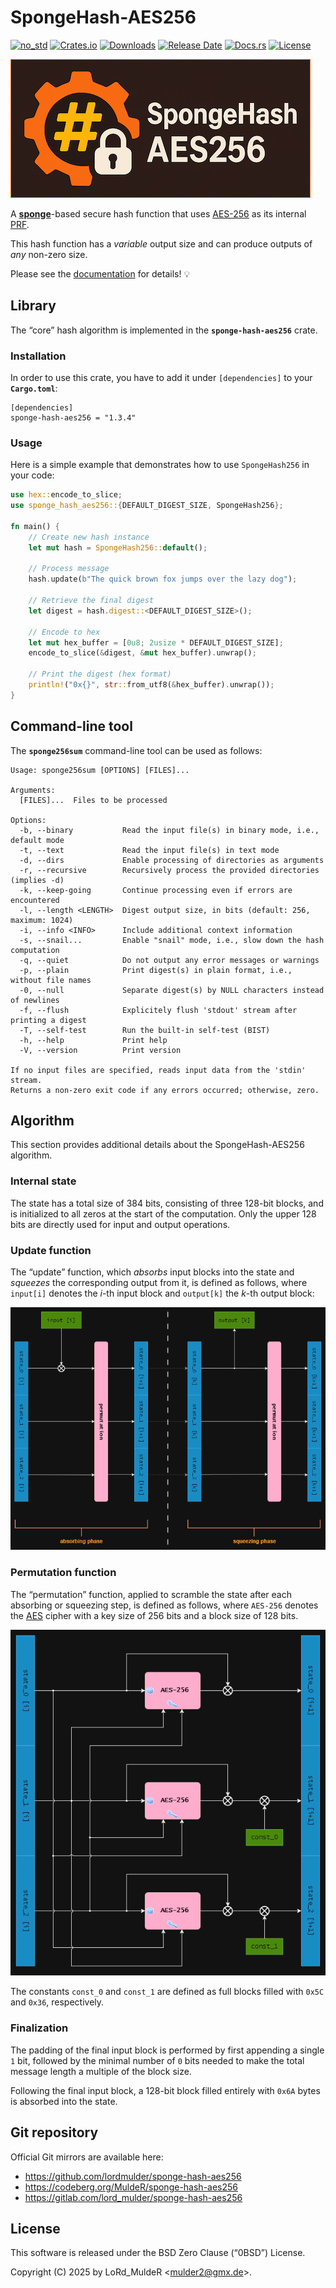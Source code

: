 # SpongeHash-AES256

[![no_std](https://img.shields.io/badge/rust-no__std-orchid?logo=rust)](https://docs.rust-embedded.org/book/intro/no-std.html)
[![Crates.io](https://img.shields.io/crates/v/sponge-hash-aes256)](https://crates.io/crates/sponge-hash-aes256)
[![Downloads](https://img.shields.io/crates/d/sponge-hash-aes256)](https://crates.io/crates/sponge-hash-aes256)
[![Release Date](https://img.shields.io/github/release-date/lordmulder/sponge-hash-aes256)](https://crates.io/crates/sponge-hash-aes256/versions)
[![Docs.rs](https://img.shields.io/docsrs/sponge-hash-aes256)](https://docs.rs/sponge-hash-aes256/latest/)
[![License](https://img.shields.io/crates/l/sponge-hash-aes256)](https://opensource.org/license/0BSD)

![SpongeHash-AES256](.assets/images/sponge-hash-aes256.png)

A [**sponge**](https://en.wikipedia.org/wiki/Sponge_function)-based secure hash function that uses [AES-256](https://docs.rs/aes/latest/aes/index.html) as its internal [PRF](https://en.wikipedia.org/wiki/Pseudorandom_permutation).

This hash function has a *variable* output size and can produce outputs of *any* non-zero size.

Please see the [documentation](https://docs.rs/sponge-hash-aes256/latest/) for details! &#x1F4A1;

## Library

The “core” hash algorithm is implemented in the **`sponge-hash-aes256`** crate.

### Installation

In order to use this crate, you have to add it under `[dependencies]` to your **`Cargo.toml`**:

```
[dependencies]
sponge-hash-aes256 = "1.3.4"
```

### Usage

Here is a simple example that demonstrates how to use `SpongeHash256` in your code:

```rust
use hex::encode_to_slice;
use sponge_hash_aes256::{DEFAULT_DIGEST_SIZE, SpongeHash256};

fn main() {
    // Create new hash instance
    let mut hash = SpongeHash256::default();

    // Process message
    hash.update(b"The quick brown fox jumps over the lazy dog");

    // Retrieve the final digest
    let digest = hash.digest::<DEFAULT_DIGEST_SIZE>();

    // Encode to hex
    let mut hex_buffer = [0u8; 2usize * DEFAULT_DIGEST_SIZE];
    encode_to_slice(&digest, &mut hex_buffer).unwrap();

    // Print the digest (hex format)
    println!("0x{}", str::from_utf8(&hex_buffer).unwrap());
}
```

## Command-line tool

The **`sponge256sum`** command-line tool can be used as follows:

```
Usage: sponge256sum [OPTIONS] [FILES]...

Arguments:
  [FILES]...  Files to be processed

Options:
  -b, --binary           Read the input file(s) in binary mode, i.e., default mode
  -t, --text             Read the input file(s) in text mode
  -d, --dirs             Enable processing of directories as arguments
  -r, --recursive        Recursively process the provided directories (implies -d)
  -k, --keep-going       Continue processing even if errors are encountered
  -l, --length <LENGTH>  Digest output size, in bits (default: 256, maximum: 1024)
  -i, --info <INFO>      Include additional context information
  -s, --snail...         Enable "snail" mode, i.e., slow down the hash computation
  -q, --quiet            Do not output any error messages or warnings
  -p, --plain            Print digest(s) in plain format, i.e., without file names
  -0, --null             Separate digest(s) by NULL characters instead of newlines
  -f, --flush            Explicitely flush 'stdout' stream after printing a digest
  -T, --self-test        Run the built-in self-test (BIST)
  -h, --help             Print help
  -V, --version          Print version

If no input files are specified, reads input data from the 'stdin' stream.
Returns a non-zero exit code if any errors occurred; otherwise, zero.
```

## Algorithm

This section provides additional details about the SpongeHash-AES256 algorithm.

### Internal state

The state has a total size of 384 bits, consisting of three 128-bit blocks, and is initialized to all zeros at the start of the computation. Only the upper 128 bits are directly used for input and output operations.

### Update function

The “update” function, which *absorbs* input blocks into the state and *squeezes* the corresponding output from it, is defined as follows, where `input[i]` denotes the *i*-th input block and `output[k]` the *k*-th output block:

![Update](.assets/images/function-update.png)

### Permutation function

The “permutation” function, applied to scramble the state after each absorbing or squeezing step, is defined as follows, where `AES-256` denotes the [AES](https://en.wikipedia.org/wiki/Advanced_Encryption_Standard) cipher with a key size of 256 bits and a block size of 128 bits.

![Permutation](.assets/images/function-permutation.png)

The constants `const_0` and `const_1` are defined as full blocks filled with `0x5C` and `0x36`, respectively.

### Finalization

The padding of the final input block is performed by first appending a single `1` bit, followed by the minimal number of `0` bits needed to make the total message length a multiple of the block size.

Following the final input block, a 128-bit block filled entirely with `0x6A` bytes is absorbed into the state.

## Git repository

Official Git mirrors are available here:

- <https://github.com/lordmulder/sponge-hash-aes256>
- <https://codeberg.org/MuldeR/sponge-hash-aes256>
- <https://gitlab.com/lord_mulder/sponge-hash-aes256>

## License

This software is released under the BSD Zero Clause (“0BSD”) License.

Copyright (C) 2025 by LoRd_MuldeR &lt;mulder2@gmx.de&gt;.
